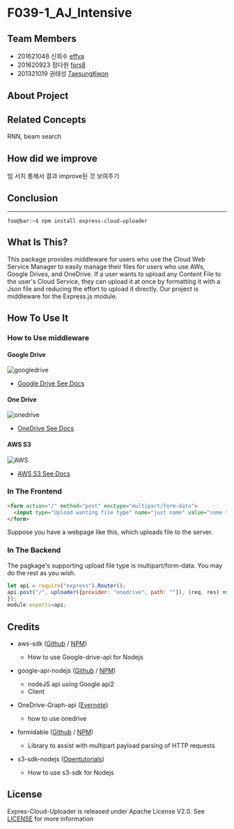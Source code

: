 # F039-1_AJ_Intensive
## Team Members

*  201621048 신희수 [effya](https://github.com/effya)
*  201620923 정다원 [fors8](https://github.com/fors8)
*  201321019 권태성 [TaesungKwon](https://github.com/TaesungKwon)

## About Project

## Related Concepts
RNN, beam search 

## How did we improve
빔 서치 통해서 결과 improve된 것 보여주기

## Conclusion



----------------------------------------------------------

```console
foo@bar:~$ npm install express-cloud-uploader
```
## What Is This?
This package provides middleware for users who use the Cloud Web Service Manager to easily manage their files for users who use AWs, Google Drives, and OneDrive. If a user wants to upload any Content File to the user's Cloud Service, they can upload it at once by formatting it with a Json file and reducing the effort to upload it directly. Our project is middleware for the Express.js module.

## How To Use It
### How to Use middleware

#### Google Drive

![googledrive](/images/googledrivelogo.gif)
* [Google Drive See Docs](/docs/google-drive-en.md)

#### One Drive

![onedrive](/images/onedrive.jpg)
* [OneDrive See Docs](/docs/onedrive-en.md)

#### AWS S3

![AWS](/images/awslogo.gif)
* [AWS S3 See Docs](/docs/s3-en.md)

### In The Frontend
```html
<form action="/" method="post" enctype="multipart/form-data">
  <input type="Upload wanting file type" name="just name" value="some text">
</form>
```
Suppose you have a webpage like this, which uploads file to the server.

### In The Backend
The pagkage's supporting upload file type is multipart/form-data. You may do the rest as you wish.<br>
```js
let api = require("express").Router();
api.post("/", uploader({provider: "onedrive", path: ""}), (req, res) => {
});
module.exports=api;
```

## Credits
* aws-sdk ([Github](https://github.com/aws/aws-sdk-js) / [NPM](https://www.npmjs.com/package/aws-sdk))
    * How to use Google-drive-api for Nodejs

* google-api-nodejs ([Github](https://github.com/googleapis/google-api-nodejs-client/tree/master/samples/drive) / [NPM](https://www.npmjs.com/package/googleapis))
    * nodeJS api using Google api2
    * Client

* OneDrive-Graph-api ([Evernote](https://www.evernote.com/l/AUDufYzQX7NOVJymel7-gw49_mkbKUWdy10))
    * how to use onedrive

* formidable ([Github](https://github.com/felixge/node-formidable) /  [NPM](https://www.npmjs.com/package/formidable))
    * Library to assist with multipart payload parsing of HTTP requests

* s3-sdk-nodejs ([Opentutorials](https://opentutorials.org/course/2717/11797))
    * How to use s3-sdk for Nodejs


## License
Expres-Cloud-Uploader is released under Apache License V2.0. See [LICENSE](/LICENSE.md) for more information
